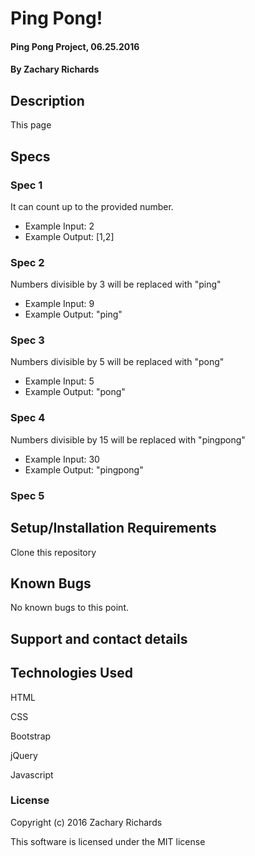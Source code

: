 # Ping Pong!

#### Ping Pong Project, 06.25.2016

#### By Zachary Richards

## Description

This page

## Specs

### Spec 1
It can count up to the provided number.
* Example Input: 2
* Example Output: [1,2]

### Spec 2
Numbers divisible by 3 will be replaced with "ping"
* Example Input: 9
* Example Output: "ping"

### Spec 3
Numbers divisible by 5 will be replaced with "pong"
* Example Input: 5
* Example Output: "pong"

### Spec 4
Numbers divisible by 15 will be replaced with "pingpong"
* Example Input: 30
* Example Output: "pingpong"

### Spec 5

## Setup/Installation Requirements

Clone this repository

## Known Bugs

No known bugs to this point.

## Support and contact details

<!-- http://zacharyjrich.github.io/project2_vacation_suggester

https://github.com/zacharyjrich/project2_vacation_suggester -->

## Technologies Used

HTML

CSS

Bootstrap

jQuery

Javascript

### License

Copyright (c) 2016 Zachary Richards

This software is licensed under the MIT license
